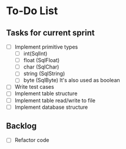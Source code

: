 # To-Do List

## Tasks for current sprint
- [ ] Implement primitive types
    - [ ] int(SqlInt)
    - [ ] float  (SqlFloat)
    - [ ] char  (SqlChar) 
    - [ ] string  (SqlString) 
    - [ ] byte  (SqlByte) It's also used as boolean
- [ ] Write test cases
- [ ] Implement table structure
- [ ] Implement table read/write to file
- [ ] Implement database structure

## Backlog
- [ ] Refactor code